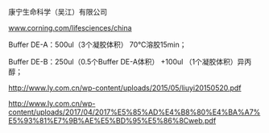 康宁生命科学（吴江）有限公司

www.corning.com/lifesciences/china

Buffer DE-A：500ul（3个凝胶体积） 70℃溶胶15min；

Buffer DE-B：250ul（0.5个Buffer DE-A体积） +100ul （1个凝胶体积）异丙醇；

http://www.ly.com.cn/wp-content/uploads/2015/05/liuyi20150520.pdf

http://www.ly.com.cn/wp-content/uploads/2017/04/2017%E5%85%AD%E4%B8%80%E4%BA%A7%E5%93%81%E7%9B%AE%E5%BD%95%E5%86%8Cweb.pdf

